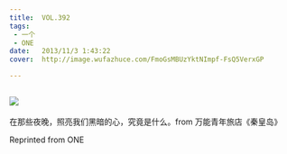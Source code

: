 ```yaml
---
title:	VOL.392
tags:
 - 一个
 - ONE
date:	2013/11/3 1:43:22
cover:	http://image.wufazhuce.com/FmoGsMBUzYktNImpf-FsQ5VerxGP

---
```

![](http://image.wufazhuce.com/FmoGsMBUzYktNImpf-FsQ5VerxGP)
---

在那些夜晚，照亮我们黑暗的心，究竟是什么。from 万能青年旅店《秦皇岛》
 
Reprinted from ONE
